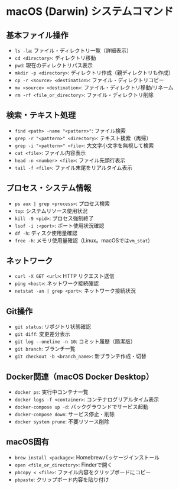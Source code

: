# macOS (Darwin) システムコマンド

## 基本ファイル操作
- `ls -la`: ファイル・ディレクトリ一覧（詳細表示）
- `cd <directory>`: ディレクトリ移動
- `pwd`: 現在のディレクトリパス表示
- `mkdir -p <directory>`: ディレクトリ作成（親ディレクトリも作成）
- `cp -r <source> <destination>`: ファイル・ディレクトリコピー
- `mv <source> <destination>`: ファイル・ディレクトリ移動/リネーム
- `rm -rf <file_or_directory>`: ファイル・ディレクトリ削除

## 検索・テキスト処理
- `find <path> -name "<pattern>"`: ファイル検索
- `grep -r "<pattern>" <directory>`: テキスト検索（再帰）
- `grep -i "<pattern>" <file>`: 大文字小文字を無視して検索
- `cat <file>`: ファイル内容表示
- `head -n <number> <file>`: ファイル先頭行表示
- `tail -f <file>`: ファイル末尾をリアルタイム表示

## プロセス・システム情報
- `ps aux | grep <process>`: プロセス検索
- `top`: システムリソース使用状況
- `kill -9 <pid>`: プロセス強制終了
- `lsof -i :<port>`: ポート使用状況確認
- `df -h`: ディスク使用量確認
- `free -h`: メモリ使用量確認（Linux。macOSでは`vm_stat`）

## ネットワーク
- `curl -X GET <url>`: HTTP リクエスト送信
- `ping <host>`: ネットワーク接続確認
- `netstat -an | grep <port>`: ネットワーク接続状況

## Git操作
- `git status`: リポジトリ状態確認
- `git diff`: 変更差分表示
- `git log --oneline -n 10`: コミット履歴（簡潔版）
- `git branch`: ブランチ一覧
- `git checkout -b <branch_name>`: 新ブランチ作成・切替

## Docker関連（macOS Docker Desktop）
- `docker ps`: 実行中コンテナ一覧
- `docker logs -f <container>`: コンテナログリアルタイム表示
- `docker-compose up -d`: バックグラウンドでサービス起動
- `docker-compose down`: サービス停止・削除
- `docker system prune`: 不要リソース削除

## macOS固有
- `brew install <package>`: Homebrewパッケージインストール
- `open <file_or_directory>`: Finderで開く
- `pbcopy < <file>`: ファイル内容をクリップボードにコピー
- `pbpaste`: クリップボード内容を貼り付け